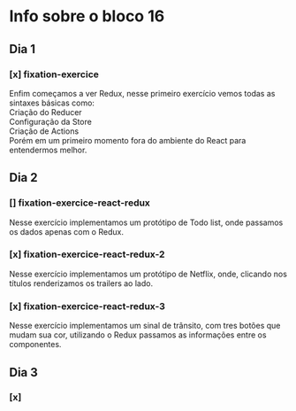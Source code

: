 # Info sobre o bloco 16
## Dia 1
### [x] fixation-exercice
Enfim começamos a ver Redux, nesse primeiro exercício vemos todas as sintaxes básicas como: <br>
Criação do Reducer<br>
Configuração da Store<br>
Criação de Actions<br>
Porém em um primeiro momento fora do ambiente do React para entendermos melhor.
## Dia 2
### [] fixation-exercice-react-redux
Nesse exercício implementamos um protótipo de Todo list, onde passamos os dados apenas com o Redux.
### [x] fixation-exercice-react-redux-2
Nesse exercício implementamos um protótipo de Netflix, onde, clicando nos títulos renderizamos os trailers ao lado.
### [x] fixation-exercice-react-redux-3
Nesse exercício implementamos um sinal de trânsito, com tres botões que mudam sua cor, utilizando o Redux passamos as informações entre os componentes.

## Dia 3
### [x]
